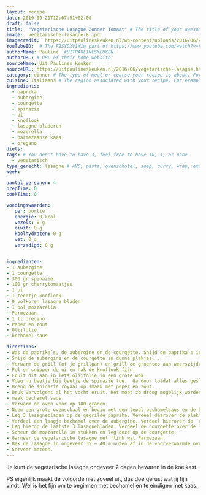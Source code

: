 ```yaml
---
layout: recipe
date: 2019-09-21T12:07:51+02:00
draft: false
title:  "Vegetarische Lasagne Zonder Tomaat" # The title of your awesome recipe
image:  vegetarische-lasagne-8.jpg
imagecredit:  https://uitpaulineskeuken.nl/wp-content/uploads/2016/06/vegetarische-lasagne-8.jpg # URL to image source page, website, or creator
YouTubeID:  # The F2SYDXV1W1w part of https://www.youtube.com/watch?v=F2SYDXV1W1w
authorName: Pauline `#UITPAULINESKEUKEN`
authorURL: # URL of their home website
sourceName: Uit Paulines Keuken
sourceURL: https://uitpaulineskeuken.nl/2016/06/vegetarische-lasagne.html
category: dinner # The type of meal or course your recipe is about. For example: "dinner", "entree", or "dessert".
cuisine: Italiaans # The region associated with your recipe. For example, Italiaans, Mediterraans", or Eigen.
ingredients:
  - paprika
  - aubergine
  - courgette
  - spinazie
  - ui
  - knoflook
  - lasagne bladeren
  - mozerella
  - parmezaanse kaas
  - oregano
diets: 
tags: # You don't have to have 3, feel free to have 10, 1, or none
  - vegetarisch
type_gerecht: lasagne # AVG, pasta, ovenschotel, soep, curry, wrap, etc.
week:

aantal_personen: 4
prepTime: 0
cookTime: 0

voedingswaarden:
   per: portie
   energie: 0 kcal
   vezels: 0 g
   eiwit: 0 g
   koolhydraten: 0 g
   vet: 0 g
   verzadigd: 0 g


ingredienten:
- 1 aubergine
- 1 courgette
- 300 gr spinazie
- 100 gr cherrytomaatjes
- 1 ui
- 1 teentje knoflook
- 9 volkoren lasagne bladen
- 1 bol mozzarella
- Parmezaan
- 1 tl oregano
- Peper en zout
- Olijfolie
- bechamel saus

directions:
- Was de paprika’s, de aubergine en de courgette. Snijd de paprika’s in repen van ongeveer 2 cm.
- Snijd de aubergine en de courgette in dunne plakjes. .
- Verwarm de grill (of je grillpan) en grill de groentes aan weerszijden goudbruin. Ik gebruik geen olie deze keer. Breng de gegrilde groentes op smaak met wat oregano, peper en zout. Laat uitlekken op keukenpapier.
- Pel en snipper de ui en hak de knoflook fijn.
- Fruit dit aan in iets olijfolie in een grote wok.
- Voeg nu beetje bij beetje de spinazie toe.  Ga door totdat alles geslonken is.
- Breng de spinazie royaal op smaak met peper en zout.
- Druk vervolgens al het vocht eruit. Het moet zo droog mogelijk worden. Ik gebruik altijd keukenpapier om al het vocht eruit te halen.
- maak bechamel saus
- Verwarm de oven voor op 180 graden.
- Neem een grote ovenschaal en begin met een lepel bechamelsaus en de helft van de spinazie. Spreid dit goed uit. Leg hierop 3 lasagnebladen. Verdeel hierover een laagje beachamel en de gegrilde paprika.
- Leg 3 lasagnebladen op de gegrilde paprika. Verdeel daarover de plakjes gegrilde aubergine.
- Verdeel een laagje bechamel over de aubergine. Verdeel hierover de  rest van de spinazie.
- Leg hierop de laatste 3 lasagnebladen. Verdeel de courgette over de lasagne.
- Scheur de mozzarella in stukken en leg deze op de courgette.
- Garneer de vegetarische lasagne met flink wat Parmezaan.
- Bak de lasagne in ongeveer 35 – 40 minuten af in de voorverwarmde oven.
- Serveer meteen.
---
```


Je kunt de vegetarische lasagne ongeveer 2 dagen bewaren in de koelkast.

PS eigenlijk maakt de volgorde niet zoveel uit, dus doe gerust wat jij fijn vindt. Wel is het fijn om te beginnen met bechamel en te eindigen met kaas.
